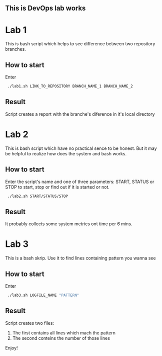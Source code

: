 ## This is DevOps lab works

# Lab 1

This is bash script which helps to see difference between two repository branches. 

## How to start
Enter 
 ```bash
  ./lab1.sh LINK_TO_REPOSITORY BRANCH_NAME_1 BRANCH_NAME_2
```
## Result
Script creates a report with the branche's diference in it's local directory

# Lab 2

This is bash script which have no practical sence to be honest.
But it may be helpful to realize how does the system and bash works.

## How to start
Enter the script's name and one of three parameters: START, STATUS or STOP to start, stop or find out if it is started or not.
 ```bash
  ./lab2.sh START/STATUS/STOP
```
## Result
It probably collects some system metrics ont time per 6 mins.

# Lab 3

This is a bash skrip. Use it to find lines containing pattern you wanna see
## How to start
Enter 
 ```bash
  ./lab3.sh LOGFILE_NAME "PATTERN"
```
## Result
Script creates two files:
1. The first contains all lines which mach the pattern
2. The second conteins the number of those lines

Enjoy!
